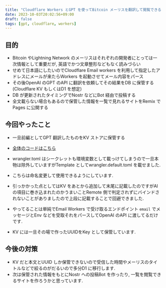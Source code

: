 ```yaml
---
title: "Cloudflare Workers とGPT を使ってBitcoin メーリスを翻訳して閲覧できるサイトを作る(前編)"
date: 2023-10-03T20:02:56+09:00
draft: false
tags: [gpt, cloudflare, workers]
---
```


## 目的
* Bitcoin やLightning Network のメーリスはそれぞれの開発者にとっては一次情報として重要だが, 英語でかつ文章整形などもなく読みづらい
* せめて日本語にしたいのでCloudflare Email workers を利用して指定したアドレスにメールが来たらWorkers を起動させてメール内容をパース
* その後OpenAI のGPT のAPI に翻訳を依頼してその結果をDB に保管する(Cloudflare KV もしくはD1 を想定)
* DB が更新されたタイミングでNostr などにBot 経由で投稿する
* 全文載らない場合もあるので保管した情報を一覧で見れるサイトをRemix でPages に公開する

## 今回やったこと
* 一旦前編としてGPT 翻訳したものをKV ストアに保管する
* [全体のコードはこちら](https://github.com/nilnu1l/btc-ln-dev-mailing_list-gpt)

* wrangler.toml はシークレットも環境変数として載っけてしまうので一旦本物は除外していますがTemplate としてwrangler.default.toml を載せました.
* こちらは命名変更して使用できるようにしています.
* 引っかかった点としてはKV をあとから追加して末尾に記載したのですがAI の項目に巻き込まれたのかうまいことRemote 側で判定されずにバインドされないことがありましたので上段に記載することで回避できました.
* やってることは単純でEmail Workers で受け取るエンドポイント `email` でメッセージとEnv などを受取それをパースしてOpenAI のAPI に渡してるだけです.
* KV には一旦その場で作ったUUIDをKey として保管しています.

## 今後の対策
* KV だと本文とUUID しか保管できないので受信した時間やメーリスのタイトルなどで絞るのがだるいので多分D1 に移行します.
* 次は保管された情報をもとにNostr への投稿Bot を作ったり, 一覧を閲覧できるサイトを作ろうかと思っています.


